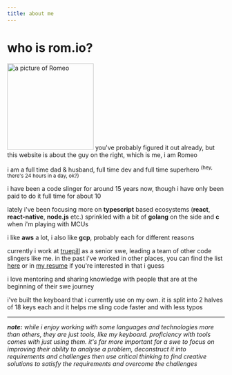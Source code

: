 ```yaml
---
title: about me
---
```


# who is rom.io?

<img width="200" class="profile right-picture" alt="a picture of Romeo" src="/romeo.jpeg" /> you've probably figured it out already, but this website is about the guy on the right, which is me, i am Romeo

i am a full time dad & husband, full time dev and full time superhero <sup>(hey, there's 24 hours in a day, ok?)</sup>

i have been a code slinger for around 15 years now, though i have only been paid to do it full time for about 10

lately i've been focusing more on **typescript** based ecosystems (**react**, **react-native**, **node.js** etc.) sprinkled with a bit of **golang** on the side and **c** when i'm playing with MCUs

i like **aws** a lot, i also like **gcp**, probably each for different reasons

currently i work at [truepill](http://truepill.com) as a senior swe, leading a team of other code slingers like me. in the past i've worked in other places, you can find the list [here](https://www.linkedin.com/in/romeobalta/) or in [my resume](/resume) if you're interested in that i guess

i love mentoring and sharing knowledge with people that are at the beginning of their swe journey

i've built the keyboard that i currently use on my own. it is split into 2 halves of 18 keys each and it helps me sling code faster and with less typos

---

_**note:** while i enjoy working with some languages and technologies more than others, they are just tools, like my keyboard. proficiency with tools comes with just using them. it's far more important for a swe to focus on improving their ability to analyse a problem, deconstruct it into requirements and challenges then use critical thinking to find creative solutions to satisfy the requirements and overcome the challenges_
